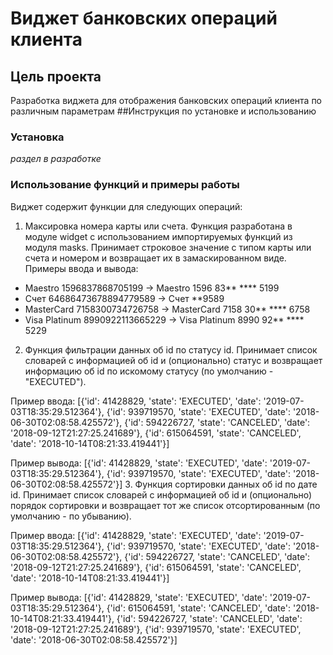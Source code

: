 # Виджет банковских операций клиента
## Цель проекта
Разработка виджета для отображения банковских операций клиента по различным параметрам
##Инструкция по установке и использованию

### Установка
*раздел в разработке*

### Использование функций и примеры работы
Виджет содержит функции для следующих операций:
1. Максировка номера карты или счета.
Функция разработана в модуле widget с использованием импортируемых функций из модуля masks. 
Принимает строковое значение с типом карты или счета и номером и возвращает их в замаскированном виде.
Примеры ввода и вывода:
* Maestro 1596837868705199 -> Maestro 1596 83** **** 5199 
* Счет 64686473678894779589 -> Счет **9589
* MasterCard 7158300734726758 -> MasterCard 7158 30** **** 6758
* Visa Platinum 8990922113665229 -> Visa Platinum 8990 92** **** 5229 
2. Функция фильтрации данных об id по статусу id.
Принимает список словарей с информацией об id и (опционально) статус 
и возвращает информацию об id по искомому статусу (по умолчанию - "EXECUTED").

Пример ввода:
[{'id': 41428829, 'state': 'EXECUTED', 'date': '2019-07-03T18:35:29.512364'}, 
{'id': 939719570, 'state': 'EXECUTED', 'date': '2018-06-30T02:08:58.425572'},
{'id': 594226727, 'state': 'CANCELED', 'date': '2018-09-12T21:27:25.241689'},
{'id': 615064591, 'state': 'CANCELED', 'date': '2018-10-14T08:21:33.419441'}]

Пример вывода:
[{'id': 41428829, 'state': 'EXECUTED', 'date': '2019-07-03T18:35:29.512364'},
{'id': 939719570, 'state': 'EXECUTED', 'date': '2018-06-30T02:08:58.425572'}]
3. Функция сортировки данных об id по дате id.
Принимает список словарей с информацией об id и (опционально) порядок сортировки
и возвращает тот же список отсортированным (по умолчанию - по убыванию).

Пример ввода:
[{'id': 41428829, 'state': 'EXECUTED', 'date': '2019-07-03T18:35:29.512364'}, 
{'id': 939719570, 'state': 'EXECUTED', 'date': '2018-06-30T02:08:58.425572'},
{'id': 594226727, 'state': 'CANCELED', 'date': '2018-09-12T21:27:25.241689'},
{'id': 615064591, 'state': 'CANCELED', 'date': '2018-10-14T08:21:33.419441'}]

Пример вывода:
[{'id': 41428829, 'state': 'EXECUTED', 'date': '2019-07-03T18:35:29.512364'}, 
{'id': 615064591, 'state': 'CANCELED', 'date': '2018-10-14T08:21:33.419441'},
{'id': 594226727, 'state': 'CANCELED', 'date': '2018-09-12T21:27:25.241689'},
{'id': 939719570, 'state': 'EXECUTED', 'date': '2018-06-30T02:08:58.425572'}]
